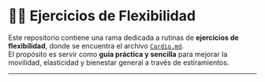 # 🏃‍♂️ Ejercicios de Flexibilidad

Este repositorio contiene una rama dedicada a rutinas de **ejercicios de flexibilidad**, donde se encuentra el archivo [`Cardio.md`](./ejercicios/FLexibilidad.md).  
El propósito es servir como **guía práctica y sencilla** para mejorar la movilidad, elasticidad y bienestar general a través de estiramientos.

---
